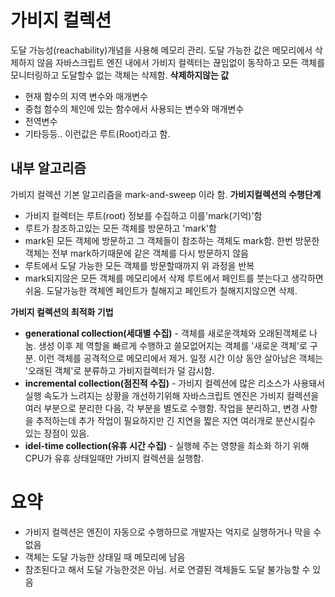 # 가비지 컬렉션
도달 가능성(reachability)개념을 사용해 메모리 관리. 
도달 가능한 값은 메모리에서 삭제하지 않음
자바스크립트 엔진 내에서 가비지 컬렉터는 끊임없이 동작하고 모든 객체를 모니터링하고 도달할수 없는 객체는 삭제함.
**삭제하지않는 값**
- 현재 함수의 지역 변수와 매개변수
- 중첩 함수의 체인에 있는 함수에서 사용되는 변수와 매개변수
- 전역변수
- 기타등등..
이런값은 루트(Root)라고 함.


## 내부 알고리즘
가비지 컬렉션 기본 알고리즘을 mark-and-sweep 이라 함.
**가비지컬렉션의 수행단계**
- 가비지 컬렉터는 루트(root) 정보를 수집하고 이를'mark(기억)'함
- 루트가 참조하고있는 모든 객체를 방문하고 'mark'함
- mark된 모든 객체에 방문하고 그 객체들이 참조하는 객체도 mark함. 한번 방문한 객체는 전부 mark하기때문에 같은 객체를 다시 방문하지 않음
- 루트에서 도달 가능한 모든 객체를 방문할때까지 위 과정을 반복
- mark되지않은 모든 객체를 메모리에서 삭제
루트에서 페인트를 붓는다고 생각하면 쉬움. 도달가능한 객체엔 페인트가 칠해지고 페인트가 칠해지지않으면 삭제.

**가비지 컬렉션의 최적화 기법**
- **generational collection(세대별 수집)** - 객체를 새로운객체와 오래된객체로 나눔. 생성 이후 제 역할을 빠르게 수행하고 쓸모없어지는 객체를 '새로운 객체'로 구분. 이런 객체를 공격적으로 메모리에서 제거.
일정 시간 이상 동안 살아남은 객체는 '오래된 객체'로 분류하고 가비지컬렉터가 덜 감시함.
- **incremental collection(점진적 수집)** - 가비지 컬렉션에 많은 리소스가 사용돼서 실행 속도가 느려지는 상황을 개선하기위해 자바스크립트 엔진은 가비지 컬렉션을 여러 부분으로 분리한 다음, 각 부분을 별도로
수행함. 작업을 분리하고, 변경 사항을 추적하는데 추가 작업이 필요하지만 긴 지연을 짧은 지연 여러개로 분산시킬수 있는 장점이 있음.
- **idel-time collection(유휴 시간 수집)** - 실행헤 주는 영향을 최소화 하기 위해 CPU가 유휴 상태일때만 가비지 컬렉션을 실행함.


# 요약
- 가비지 컬렉션은 엔진이 자동으로 수행하므로 개발자는 억지로 실행하거나 막을 수 없음
- 객체는 도달 가능한 상태일 때 메모리에 남음
- 참조된다고 해서 도달 가능한것은 아님. 서로 연결된 객체들도 도달 불가능할 수 있음
